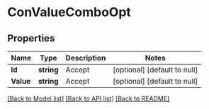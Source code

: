 # ConValueComboOpt

## Properties
Name | Type | Description | Notes
------------ | ------------- | ------------- | -------------
**Id** | **string** | Accept | [optional] [default to null]
**Value** | **string** | Accept | [optional] [default to null]

[[Back to Model list]](../README.md#documentation-for-models) [[Back to API list]](../README.md#documentation-for-api-endpoints) [[Back to README]](../README.md)

